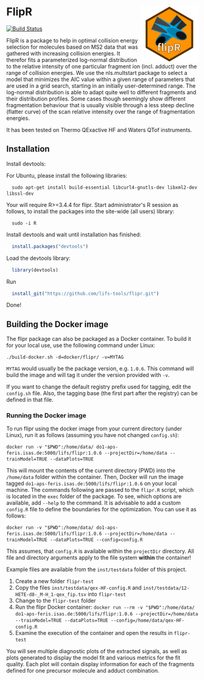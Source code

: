 # FlipR <img src="man/figures/flipr-site.png" align="right" /> #

[![Build Status](https://travis-ci.org/lifs-tools/flipr.svg?branch=master)](https://travis-ci.org/lifs-tools/flipr)

FlipR is a package to help in optimal collision energy selection for molecules based on MS2 data that was gathered with increasing collision energies. It therefor fits a parameterized log-normal distribution to the relative intensity of one particular fragment ion (incl. adduct) over the range of collision energies. We use the nls.multstart package to select a model that minimizes the AIC value within a given range of parameters that are used in a grid search, starting in an initially user-determined range. The log-normal distribution is able to adapt quite well to different fragments and their distribution profiles. Some cases though seemingly show different fragmentation behaviour that is usually visible through a less steep decline (flatter curve) of the scan relative intensity over the range of fragmentation energies.

It has been tested on Thermo QExactive HF and Waters QTof instruments.

## Installation ##

Install devtools:

For Ubuntu, please install the following libraries:

```
  sudo apt-get install build-essential libcurl4-gnutls-dev libxml2-dev libssl-dev
```

Your will require R>=3.4.4 for flipr. Start administrator's R session as follows, to install the packages into the site-wide (all users) library:

```
  sudo -i R
```

Install devtools and wait until installation has finished:

```R
  install.packages("devtools")
```

Load the devtools library:

```R
  library(devtools)
```
  
Run

```R
  install_git("https://github.com/lifs-tools/flipr.git")
```

Done!

## Building the Docker image ##

The flipr package can also be packaged as a Docker container. To build it for your local use, use the following command under Linux:

```
./build-docker.sh -d=docker/flipr/ -v=MYTAG 
```

`MYTAG` would usually be the package version, e.g. `1.0.6`. This command will build the image and will tag it under the version provided with `-v`.

If you want to change the default registry prefix used for tagging, edit the `config.sh` file. Also, the tagging base (the first part after the registry) can 
be defined in that file.

### Running the Docker image ###

To run flipr using the docker image from your current directory (under Linux), run it as follows (assuming you have not changed `config.sh`):

```
docker run -v "$PWD":/home/data/ do1-aps-feris.isas.de:5000/lifs/flipr:1.0.6 --projectDir=/home/data --trainModel=TRUE --dataPlots=TRUE
```

This will mount the contents of the current directory (PWD) into the `/home/data` folder within the container. Then, Docker will run the image tagged 
`do1-aps-feris.isas.de:5000/lifs/flipr:1.0.6` on your local machine. The commands following are passed to the `flipr.R` script, which is located in the `exec` folder of the package.
To see, which options are available, add `--help` to the command. It is advisable to add a custom `config.R` file to define the boundaries for the optimization. You can use it as follows:


```
docker run -v "$PWD":/home/data/ do1-aps-feris.isas.de:5000/lifs/flipr:1.0.6 --projectDir=/home/data --trainModel=TRUE --dataPlots=TRUE --config=config.R
```
This assumes, that `config.R` is available within the `projectDir` directory. All file and directory arguments apply to the file system **within** the container!


Example files are available from the `inst/testdata` folder of this project.

1. Create a new folder `flipr-test`
2. Copy the files `inst/testdata/qex-HF-config.R` and `inst/testdata/12-HETE-d8-_M-H_1-qex_fip.tsv` into `flipr-test`
3. Change to the `flipr-test` folder
4. Run the flipr Docker container: `docker run --rm -v "$PWD":/home/data/ do1-aps-feris.isas.de:5000/lifs/flipr:1.0.6 --projectDir=/home/data --trainModel=TRUE --dataPlots=TRUE --config=/home/data/qex-HF-config.R`
5. Examine the execution of the container and open the results in `flipr-test`

You will see multiple diagnostic plots of the extracted signals, as well as plots generated to display the model fit and various metrics for the fit quality. Each plot will contain display information for each of the fragments defined for one precursor molecule and adduct combination. 

